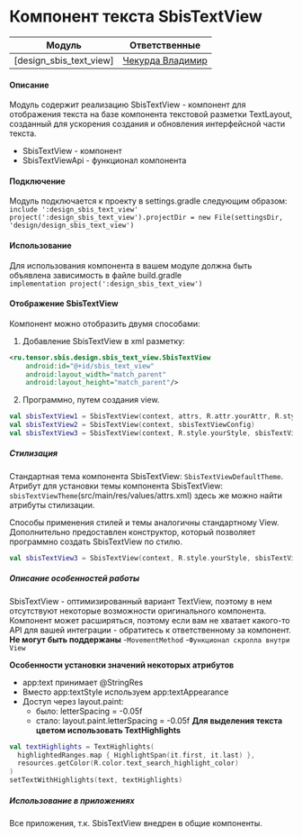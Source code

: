 # Компонент текста SbisTextView

| Модуль                  | Ответственные                                                                          |
|-------------------------|----------------------------------------------------------------------------------------|
| [design_sbis_text_view] | [Чекурда Владимир](https://online.sbis.ru/person/0fe3e077-6d50-431c-9353-f630fc789877) |

#### Описание
Модуль содержит реализацию SbisTextView - компонент для отображения текста на базе компонента текстовой разметки TextLayout,
созданный для ускорения создания и обновления интерфейсной части текста.
- SbisTextView - компонент
- SbisTextViewApi - функционал компонента

#### Подключение
Модуль подключается к проекту в settings.gradle следующим образом:  
`include ':design_sbis_text_view'`  
`project(':design_sbis_text_view').projectDir = new File(settingsDir, 'design/design_sbis_text_view')`

#### Использование
Для использования компонента в вашем модуле должна быть объявлена зависимость в файле build.gradle  
`implementation project(':design_sbis_text_view')`

#### Отображение SbisTextView

Компонент можно отобразить двумя способами:
1) Добавление SbisTextView в xml разметку:
```xml
<ru.tensor.sbis.design.sbis_text_view.SbisTextView
    android:id="@+id/sbis_text_view"
    android:layout_width="match_parent"
    android:layout_height="match_parent"/>
```
2) Программно, путем создания view.
```kotlin
val sbisTextView1 = SbisTextView(context, attrs, R.attr.yourAttr, R.style.yourStyle)
val sbisTextView2 = SbisTextView(context, sbisTextViewConfig)
val sbisTextView3 = SbisTextView(context, R.style.yourStyle, sbisTextViewConfig)
```

##### Стилизация
Стандартная тема компонента SbisTextView: `SbisTextViewDefaultTheme`.
Атрибут для установки темы компонента SbisTextView: `sbisTextViewTheme`(src/main/res/values/attrs.xml)
здесь же можно найти атрибуты стилизации.

Способы применения стилей и темы аналогичны стандартному View.
Дополнительно предоставлен конструктор, который позволяет программно создать SbisTextView по стилю.
```kotlin
val sbisTextView3 = SbisTextView(context, R.style.yourStyle, sbisTextViewConfig)
```

##### Описание особенностей работы
SbisTextView - оптимизированный вариант TextView, поэтому в нем отсутствуют некоторые возможности
оригинального компонента.
Компонент может расширяться, поэтому если вам 
не хватает какого-то API для вашей интеграции - обратитесь к ответственному за компонент.
**Не могут быть поддержаны**
-`MovementMethod`
-`Функционал скролла внутри View`

**Особенности установки значений некоторых атрибутов**
- app:text принимает @StringRes
- Вместо app:textStyle используем app:textAppearance
- Доступ через layout.paint:  
  - было: letterSpacing = -0.05f
  - стало: layout.paint.letterSpacing = -0.05f
**Для выделения текста цветом использовать TextHighlights**
```kotlin
val textHighlights = TextHighlights(
  highlightedRanges.map { HighlightSpan(it.first, it.last) },
  resources.getColor(R.color.text_search_highlight_color)
)
setTextWithHighlights(text, textHighlights)
```
##### Использование в приложениях

Все приложения, т.к. SbisTextView внедрен в общие компоненты.